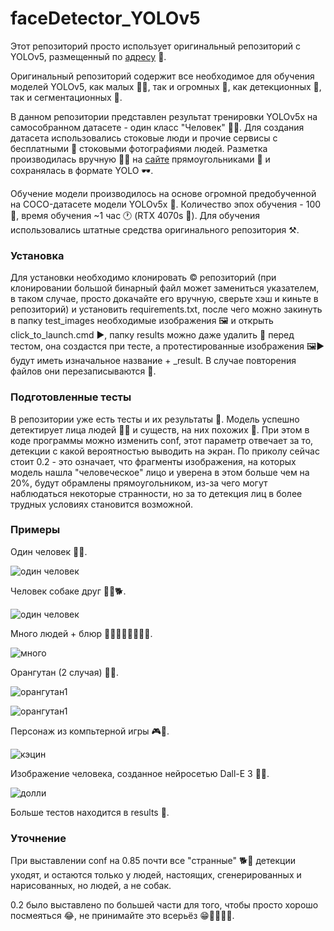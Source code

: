 # faceDetector_YOLOv5

Этот репозиторий просто использует оригинальный репозиторий с YOLOv5, размещенный по [адресу](https://github.com/ultralytics/yolov3) 🧐.

Оригинальный репозиторий содержит все необходимое для обучения моделей YOLOv5, как малых 🤏🏻, так и огромных 🦣, как детекционных 🔲, так и сегментационных 🫥.

В данном репозитории представлен результат тренировки YOLOv5x на самособранном датасете - один класс "Человек" 👱🏻. Для создания датасета использовались стоковые люди и прочие сервисы с бесплатными 🤑 стоковыми фотографиями людей. Разметка производилась вручную 💪🏻 на [сайте](https://www.makesense.ai/) прямоугольниками 🔲 и сохранялась в формате YOLO 🕶️.

Обучение модели производилось на основе огромной предобученной на COCO-датасете модели YOLOv5x 🦣. Количество эпох обучения - 100 🧠, время обучения ~1 час 🕐 (RTX 4070s 🚀). Для обучения использовались штатные средства оригинального репозитория ⚒️.

### Установка

Для установки необходимо клонировать ©️ репозиторий (при клонировании большой бинарный файл может замениться указателем, в таком случае, просто докачайте его вручную, сверьте хэш и киньте в репозиторий) и установить requirements.txt, после чего можно закинуть в папку test_images необходимые изображения 🖼️ и открыть click_to_launch.cmd ▶️, папку results можно даже удалить 🚮 перед тестом, она создастся при тесте, а протестированные изображения 🖼️▶️ будут иметь изначальное название + _result. В случае повторения файлов они перезаписываются 🔁.

### Подготовленные тесты

В репозитории уже есть тесты и их результаты 👀. Модель успешно детектирует лица людей 👱🏻 и существ, на них похожих 🙉. При этом в коде программы можно изменить conf, этот параметр отвечает за то, детекции с какой вероятностью выводить на экран. По приколу сейчас стоит 0.2 - это означает, что фрагменты изображения, на которых модель нашла "человеческое" лицо и уверена в этом больше чем на 20%, будут обрамлены прямоугольником, из-за чего могут наблюдаться некоторые странности, но за то детекция лиц в более трудных условиях становится возможной.

### Примеры

Один человек 👱🏻.

![один человек](results/2_result.jpg)

Человек собаке друг 👱🏻🐕.

![один человек](results/12_result.jpg)

Много людей + блюр 👱🏻👱🏻👱🏻👱🏻.

![много](results/4_result.jpg)

Орангутан (2 случая) 🙉🙉.

![орангутан1](results/16_result.jpg)

![орангутан1](results/17_result.jpg)

Персонаж из компьтерной игры 🎮👾.

![кэцин](results/18_result.jpg)

Изображение человека, созданное нейросетью Dall-E 3 🙅🏻.

![долли](results/7_result.jpg)

Больше тестов находится в results 🔎.

### Уточнение

При выставлении conf на 0.85 почти все "странные" 🐕🙉 детекции уходят, и остаются только у людей, настоящих, сгенерированных и нарисованных, но людей, а не собак.

0.2 было выставлено по большей части для того, чтобы просто хорошо посмеяться 😂, не принимайте это всерьёз 😁👍🏻👌🏻.

